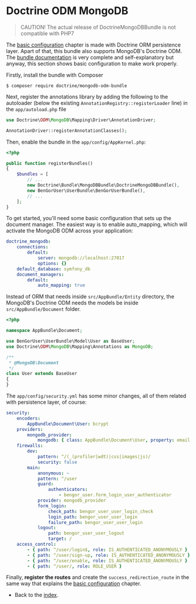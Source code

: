 # Doctrine ODM MongoDB

> CAUTION! The actual release of DoctrineMongoDBBundle is not compatible with PHP7

The [basic configuration](basic_configuration.md) chapter is made with Doctrine ORM persistence layer.
Apart of that, this bundle also supports MongoDB's Doctrine ODM. The [bundle documentation][1] is
very complete and self-explanatory but anyway, this section shows basic configuration to make work
properly.

Firstly, install the bundle with Composer
```shell
$ composer require doctrine/mongodb-odm-bundle
```
Next, register the annotations library by adding the following to the autoloader
(below the existing `AnnotationRegistry::registerLoader` line) in the `app/autoload.php` file
```php
use Doctrine\ODM\MongoDB\Mapping\Driver\AnnotationDriver;

AnnotationDriver::registerAnnotationClasses();
```
Then, enable the bundle in the `app/config/AppKernel.php`:
```php
<?php

public function registerBundles()
{
    $bundles = [
        // ...
        new Doctrine\Bundle\MongoDBBundle\DoctrineMongoDBBundle(),
        new BenGorUser\UserBundle\BenGorUserBundle(),
        // ...
    ];
}
```
To get started, you'll need some basic configuration that sets up the document manager. The
easiest way is to enable auto_mapping, which will activate the MongoDB ODM across your application:
```yml
doctrine_mongodb:
    connections:
        default:
            server: mongodb://localhost:27017
            options: {}
    default_database: symfony_db
    document_managers:
        default:
            auto_mapping: true
```
Instead of ORM that needs inside `src/AppBundle/Entity` directory, the MongoDB's Doctrine
ODM needs the models be inside `src/AppBundle/Document` folder.
```php
<?php

namespace AppBundle\Document;

use BenGorUser\UserBundle\Model\User as BaseUser;
use Doctrine\ODM\MongoDB\Mapping\Annotations as MongoDB;

/**
 * @MongoDB\Document
 */
class User extends BaseUser
{
}
```
The `app/config/security.yml` has some minor changes, all of them related with persistence layer, of course:
```yml
security:
    encoders:
        AppBundle\Document\User: bcrypt
    providers:
        mongodb_provider:
            mongodb: { class: AppBundle\Document\User, property: email }
    firewalls:
        dev:
            pattern: ^/(_(profiler|wdt)|css|images|js)/
            security: false
        main:
            anonymous: ~
            pattern: ^/user
            guard:
                authenticators:
                    - bengor_user.form_login_user_authenticator
            provider: mongodb_provider
            form_login:
                check_path: bengor_user_user_login_check
                login_path: bengor_user_user_login
                failure_path: bengor_user_user_login
            logout:
                path: bengor_user_user_logout
                target: /
    access_control:
        - { path: ^/user/login$, role: IS_AUTHENTICATED_ANONYMOUSLY }
        - { path: ^/user/sign-up, role: IS_AUTHENTICATED_ANONYMOUSLY }
        - { path: ^/user/enable, role: IS_AUTHENTICATED_ANONYMOUSLY }
        - { path: ^/user/, role: ROLE_USER }
```
Finally, **register the routes** and create the `success_redirection_route` in the same way that
explains the [basic configuration](basic_configuration.md) chapter.

- Back to the [index](index.md).

[1]: http://symfony.com/doc/current/bundles/DoctrineMongoDBBundle/index.html
